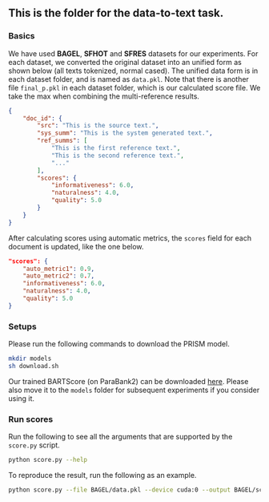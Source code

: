 <h2>This is the folder for the data-to-text task.</h2>

<h3>Basics</h3>

We have used **BAGEL**, **SFHOT** and **SFRES** datasets for our experiments. For each dataset, we converted the original dataset into an unified form as shown below (all texts tokenized, normal cased). The unified data form is in each dataset folder, and is named as `data.pkl`. Note that there is another file `final_p.pkl` in each dataset folder, which is our calculated score file. We take the max when combining the multi-reference results.

```json
{
    "doc_id": {
        "src": "This is the source text.",
        "sys_summ": "This is the system generated text.",
        "ref_summs": [
            "This is the first reference text.",
            "This is the second reference text.",
            "..."
        ],
        "scores": {
            "informativeness": 6.0,
            "naturalness": 4.0,
            "quality": 5.0
        }
    }
}
```

After calculating scores using automatic metrics, the `scores` field for each document is updated, like the one below.

```json
"scores": {
    "auto_metric1": 0.9,
    "auto_metric2": 0.7,
    "informativeness": 6.0,
    "naturalness": 4.0,
    "quality": 5.0
}
```

<h3>Setups</h3>

Please run the following commands to download the PRISM model.

```bash
mkdir models
sh download.sh
```

Our trained BARTScore (on ParaBank2) can be downloaded [here](https://drive.google.com/file/d/1_7JfF7KOInb7ZrxKHIigTMR4ChVET01m/view?usp=sharing). Please also move it to the `models` folder for subsequent experiments if you consider using it.

<h3>Run scores</h3>

Run the following to see all the arguments that are supported by the `score.py` script.

```bash
python score.py --help
```

To reproduce the result, run the following as an example.

```bash
python score.py --file BAGEL/data.pkl --device cuda:0 --output BAGEL/scores.pkl --bert_score --mover_score --rouge --bart_score --bart_score_cnn --bart_score_para --prism --prompt bart_para_ref
```